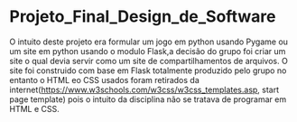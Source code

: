 # Projeto_Final_Design_de_Software
O intuito deste projeto era formular um jogo em python usando Pygame ou um site em python usando o modulo Flask,a decisão do grupo foi criar um site o qual devia servir como um site de compartilhamentos de arquivos.
O site foi construido com base em Flask totalmente produzido pelo grupo no entanto o HTML eo CSS usados foram retirados da internet(https://www.w3schools.com/w3css/w3css_templates.asp, start page template) pois o intuito da disciplina não se tratava de programar em HTML e CSS.
